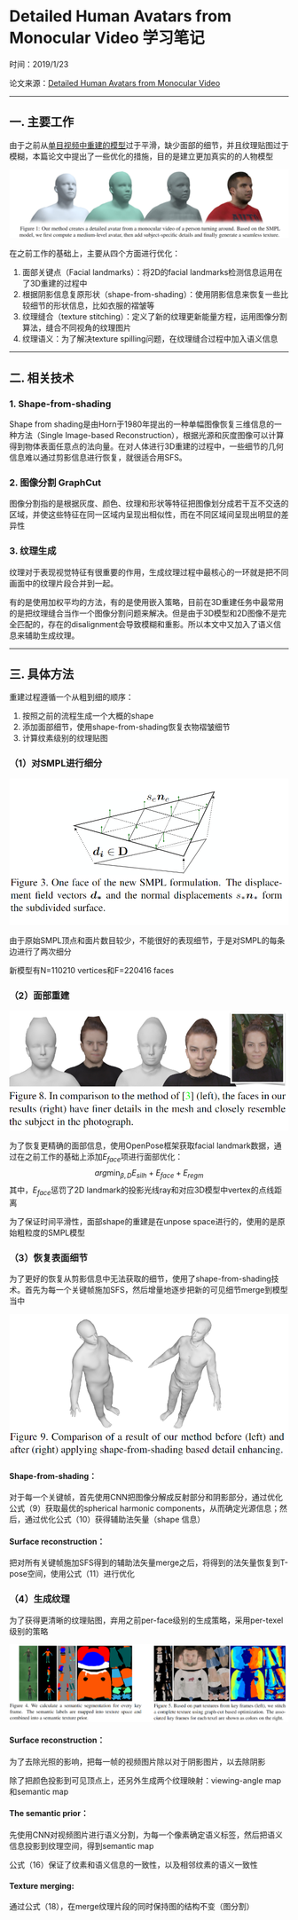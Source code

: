 # Detailed Human Avatars from Monocular Video 学习笔记

时间：2019/1/23

论文来源：[Detailed Human Avatars from Monocular Video]( https://virtualhumans.mpi-inf.mpg.de/papers/alldieck2018detailed/alldieck2018detailed.pdf)

------

## 一. 主要工作

由于之前从[单目视频中重建的模型]( https://arxiv.org/pdf/1803.04758.pdf)过于平滑，缺少面部的细节，并且纹理贴图过于模糊，本篇论文中提出了一些优化的措施，目的是建立更加真实的的人物模型

![](assets/5-5.png)

在之前工作的基础上，主要从四个方面进行优化：

1. 面部关键点（Facial landmarks）：将2D的facial landmarks检测信息运用在了3D重建的过程中
2. 根据阴影信息复原形状（shape-from-shading）：使用阴影信息来恢复一些比较细节的形状信息，比如衣服的褶皱等
3. 纹理缝合（texture stitching）：定义了新的纹理更新能量方程，运用图像分割算法，缝合不同视角的纹理图片
4. 纹理语义：为了解决texture spilling问题，在纹理缝合过程中加入语义信息

------

## 二. 相关技术

### 1. Shape-from-shading

Shape from shading是由Horn于1980年提出的一种单幅图像恢复三维信息的一种方法（Single Image-based Reconstruction），根据光源和灰度图像可以计算得到物体表面任意点的法向量。在对人体进行3D重建的过程中，一些细节的几何信息难以通过剪影信息进行恢复，就很适合用SFS。



### 2. 图像分割 GraphCut

图像分割指的是根据灰度、颜色、纹理和形状等特征把图像划分成若干互不交迭的区域，并使这些特征在同一区域内呈现出相似性，而在不同区域间呈现出明显的差异性



### 3. 纹理生成

纹理对于表现视觉特征有很重要的作用，生成纹理过程中最核心的一环就是把不同画面中的纹理片段合并到一起。

有的是使用加权平均的方法，有的是使用嵌入策略，目前在3D重建任务中最常用的是把纹理缝合当作一个图像分割问题来解决。但是由于3D模型和2D图像不是完全匹配的，存在的disalignment会导致模糊和重影。所以本文中又加入了语义信息来辅助生成纹理。

------

## 三. 具体方法

重建过程遵循一个从粗到细的顺序：

1. 按照之前的流程生成一个大概的shape
2. 添加面部细节，使用shape-from-shading恢复衣物褶皱细节
3. 计算纹素级别的纹理贴图



### （1）对SMPL进行细分

![](assets/5-1.png)

由于原始SMPL顶点和面片数目较少，不能很好的表现细节，于是对SMPL的每条边进行了两次细分

新模型有N=110210 vertices和F=220416 faces



### （2）面部重建

![](assets/5-4.png)

为了恢复更精确的面部信息，使用OpenPose框架获取facial landmark数据，通过在之前工作的基础上添加$E_{face}$项进行面部优化：
$$
arg \min_{\beta,D}E_{silh}+E_{face}+E_{regm}
$$
其中，$E_{face}$惩罚了2D landmark的投影光线ray和对应3D模型中vertex的点线距离

为了保证时间平滑性，面部shape的重建是在unpose space进行的，使用的是原始粗粒度的SMPL模型



### （3）恢复表面细节

为了更好的恢复从剪影信息中无法获取的细节，使用了shape-from-shading技术。首先为每一个关键帧施加SFS，然后增量地逐步把新的可见细节merge到模型当中

![](assets/5-3.png)

#### Shape-from-shading：

对于每一个关键帧，首先使用CNN把图像分解成反射部分和阴影部分，通过优化公式（9）获取最优的spherical harmonic components，从而确定光源信息；然后，通过优化公式（10）获得辅助法矢量（shape 信息）

#### Surface reconstruction：

把对所有关键帧施加SFS得到的辅助法矢量merge之后，将得到的法矢量恢复到T-pose空间，使用公式（11）进行优化



### （4）生成纹理

为了获得更清晰的纹理贴图，弃用之前per-face级别的生成策略，采用per-texel级别的策略

![](assets/5-2.png)

#### Surface reconstruction：

为了去除光照的影响，把每一帧的视频图片除以对于阴影图片，以去除阴影

除了把颜色投影到可见顶点上，还另外生成两个纹理映射：viewing-angle map和semantic map

#### The semantic prior：

先使用CNN对视频图片进行语义分割，为每一个像素确定语义标签，然后把语义信息投影到纹理空间，得到semantic map

公式（16）保证了纹素和语义信息的一致性，以及相邻纹素的语义一致性

#### Texture merging:

通过公式（18），在merge纹理片段的同时保持图的结构不变（图分割）

